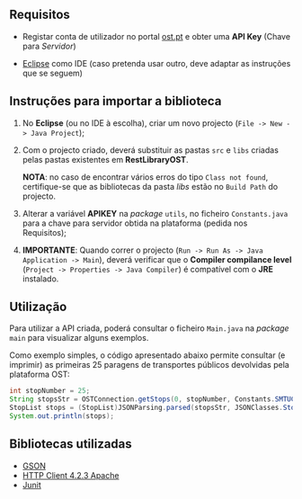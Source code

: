 ## Requisitos

* Registar conta de utilizador no portal [ost.pt](https://www.ost.pt/) e obter uma **API Key** (Chave para *Servidor*)

* [Eclipse](http://eclipse.org/) como IDE (caso pretenda usar outro, deve adaptar as instruções que se seguem)


## Instruções para importar a biblioteca

1. No **Eclipse** (ou no IDE à escolha), criar um novo projecto (`File -> New -> Java Project`);

2. Com o projecto criado, deverá substituir as pastas `src` e `libs` criadas pelas pastas existentes em **RestLibraryOST**.

   **NOTA**: no caso de encontrar vários erros do tipo `Class not found`, certifique-se que as bibliotecas da pasta _libs_ estão no `Build Path` do projecto.

3. Alterar a variável **APIKEY** na *package* `utils`, no ficheiro `Constants.java` para a chave para servidor obtida na plataforma (pedida nos Requisitos);

4. **IMPORTANTE**: Quando correr o projecto (`Run -> Run As -> Java Application -> Main`), deverá verificar que o **Compiler compilance level** (`Project -> Properties -> Java Compiler`) é compatível com o **JRE** instalado.


## Utilização

Para utilizar a API criada, poderá consultar o ficheiro `Main.java` na *package* `main` para visualizar alguns exemplos.

Como exemplo simples, o código apresentado abaixo permite consultar (e imprimir) as primeiras 25 paragens de transportes públicos devolvidas pela plataforma OST:

```java
int stopNumber = 25;
String stopsStr = OSTConnection.getStops(0, stopNumber, Constants.SMTUC);
StopList stops = (StopList)JSONParsing.parsed(stopsStr, JSONClasses.Stop);
System.out.println(stops);
```

## Bibliotecas utilizadas
* [GSON](http://code.google.com/p/google-gson/)
* [HTTP Client 4.2.3 Apache](http://hc.apache.org/downloads.cgi)
* [Junit](https://github.com/junit-team/junit)
